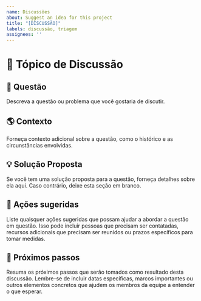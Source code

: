 ```yaml
---
name: Discussões
about: Suggest an idea for this project
title: "[DISCUSSÃO]"
labels: discussão, triagem
assignees: ''
---
```


# :speech_balloon: Tópico de Discussão
## :thinking: Questão
Descreva a questão ou problema que você gostaria de discutir.

## :earth_americas: Contexto
Forneça contexto adicional sobre a questão, como o histórico e as circunstâncias envolvidas.

## :bulb: Solução Proposta
Se você tem uma solução proposta para a questão, forneça detalhes sobre ela aqui. Caso contrário, deixe esta seção em branco.

## :mega: Ações sugeridas
Liste quaisquer ações sugeridas que possam ajudar a abordar a questão em questão. Isso pode incluir pessoas que precisam ser contatadas, recursos adicionais que precisam ser reunidos ou prazos específicos para tomar medidas.

## :handshake: Próximos passos
Resuma os próximos passos que serão tomados como resultado desta discussão. Lembre-se de incluir datas específicas, marcos importantes ou outros elementos concretos que ajudem os membros da equipe a entender o que esperar.
